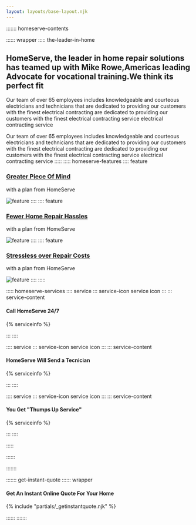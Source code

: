 ```yaml
---
layout: layouts/base-layout.njk
---
```


::::::: homeserve-contents

:::::: wrapper
::::: the-leader-in-home

## HomeServe, the leader in home repair solutions has teamed up with Mike Rowe,Americas leading Advocate for vocational training.We think its perfect fit

Our team of over 65 employees includes knowledgeable and courteous electricians and technicians that are dedicated to providing our customers with the finest electrical contracting 
are dedicated to providing our customers with the finest electrical contracting service  electrical contracting service

Our team of over 65 employees includes knowledgeable and courteous electricians and technicians that are dedicated to providing our customers with the finest electrical contracting 
are dedicated to providing our customers with the finest electrical contracting service  electrical contracting service
:::::
::::: homeserve-features
:::: feature

### [Greater Piece Of Mind](#FIXME)

with a plan from HomeServe

![feature](http://placehold.jp/329x194.png)
::::
:::: feature

### [Fewer Home Repair Hassles](#FIXME)

with a plan from HomeServe

![feature](http://placehold.jp/329x194.png)
::::
:::: feature

### [Stressless over Repair Costs](#FIXME)

with a plan from HomeServe

![feature](http://placehold.jp/329x194.png)
::::
:::::

::::: homeserve-services
:::: service
::: service-icon
    service icon
:::
::: service-content

#### Call HomeServe 24/7

{% serviceinfo %}

:::
::::

:::: service
::: service-icon
    service icon
:::
::: service-content

#### HomeServe Will Send a Tecnician

{% serviceinfo %}

:::
::::

:::: service
::: service-icon
    service icon
:::
::: service-content

#### You Get "Thumps Up Service"

{% serviceinfo %}

:::
::::


:::::

::::::

:::::::

::::::: get-instant-quote
:::::: wrapper

#### Get An Instant Online Quote For Your Home

 {% include "partials/_getinstantquote.njk" %}

::::::
:::::::
